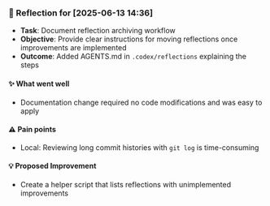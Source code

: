 ### :book: Reflection for [2025-06-13 14:36]
  - **Task**: Document reflection archiving workflow
  - **Objective**: Provide clear instructions for moving reflections once improvements are implemented
  - **Outcome**: Added AGENTS.md in `.codex/reflections` explaining the steps

#### :sparkles: What went well
  - Documentation change required no code modifications and was easy to apply

#### :warning: Pain points
  - Local: Reviewing long commit histories with `git log` is time-consuming

#### :bulb: Proposed Improvement
  - Create a helper script that lists reflections with unimplemented improvements
